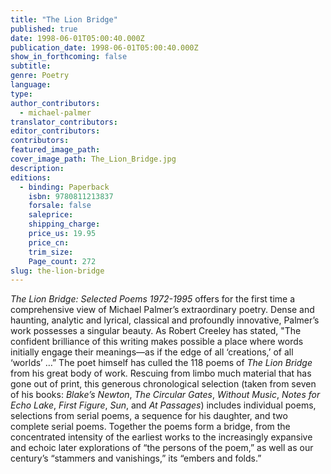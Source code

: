 ```yaml
---
title: "The Lion Bridge"
published: true
date: 1998-06-01T05:00:40.000Z
publication_date: 1998-06-01T05:00:40.000Z
show_in_forthcoming: false
subtitle:
genre: Poetry
language:
type:
author_contributors:
  - michael-palmer
translator_contributors:
editor_contributors:
contributors:
featured_image_path:
cover_image_path: The_Lion_Bridge.jpg
description:
editions:
  - binding: Paperback
    isbn: 9780811213837
    forsale: false
    saleprice:
    shipping_charge:
    price_us: 19.95
    price_cn:
    trim_size:
    Page_count: 272
slug: the-lion-bridge
---
```


_The Lion Bridge: Selected Poems 1972-1995_ offers for the first time a comprehensive view of Michael Palmer’s extraordinary poetry. Dense and haunting, analytic and lyrical, classical and profoundly innovative, Palmer’s work possesses a singular beauty. As Robert Creeley has stated, "The confident brilliance of this writing makes possible a place where words initially engage their meanings—as if the edge of all ‘creations,’ of all ‘worlds’ …” The poet himself has culled the 118 poems of _The Lion Bridge_ from his great body of work. Rescuing from limbo much material that has gone out of print, this generous chronological selection (taken from seven of his books: _Blake’s Newton_, _The Circular Gates_, _Without Music_, _Notes for Echo Lake_, _First Figure_, _Sun_, and _At Passages_) includes individual poems, selections from serial poems, a sequence for his daughter, and two complete serial poems. Together the poems form a bridge, from the concentrated intensity of the earliest works to the increasingly expansive and echoic later explorations of “the persons of the poem,” as well as our century’s “stammers and vanishings,” its “embers and folds.”

